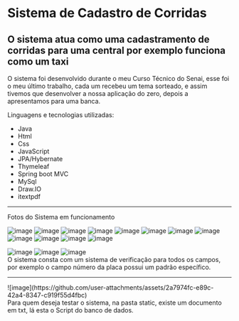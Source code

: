 # Sistema de Cadastro de Corridas

## O sistema atua como uma cadastramento de corridas para uma central por exemplo funciona como um taxi

O sistema foi desenvolvido durante o meu Curso Técnico do Senai, esse foi o meu último trabalho, cada um recebeu um tema sorteado, e assim tivemos que desenvolver a nossa aplicação do zero, depois a apresentamos para uma banca.

Linguagens e tecnologias utilizadas:

* Java
* Html
* Css
* JavaScript
* JPA/Hybernate
* Thymeleaf
* Spring boot MVC
* MySql
* Draw.IO
* itextpdf

<hr>

Fotos do Sistema em funcionamento

![image](https://github.com/user-attachments/assets/5eaa15dd-a936-44fe-a6bb-9086afe79832)
![image](https://github.com/user-attachments/assets/4300febf-e450-458c-b612-bfdb1a3d7efc)
![image](https://github.com/user-attachments/assets/1ddf211d-b9ad-4827-8082-02e7a49730f2)
![image](https://github.com/user-attachments/assets/a566dc4b-6d7f-4e30-a239-8c0d70f55ad2)
![image](https://github.com/user-attachments/assets/e5023459-7ed0-4448-b6a8-19fb3a110d09)
![image](https://github.com/user-attachments/assets/836b6a98-1fdd-4def-8e73-f5de6a8a23bd)
![image](https://github.com/user-attachments/assets/dcbf2925-a15d-4dc4-8a58-03a0cbfec5c6)
![image](https://github.com/user-attachments/assets/bad1a12a-7e71-4233-9be9-e877fb31eb7d)
![image](https://github.com/user-attachments/assets/763a2630-79d0-4c46-aec7-f17d94979d22)
![image](https://github.com/user-attachments/assets/bfad6737-a67f-4d8c-8a89-cbf5c25beee8)
![image](https://github.com/user-attachments/assets/002b1bb4-87fb-47b9-afb9-ddd2d5e9f0be)
![image](https://github.com/user-attachments/assets/a2b671a9-f9e3-4c4f-a261-9ac56ed1d58f)

![image](https://github.com/user-attachments/assets/764239cf-a91f-4f96-80a7-6fab92678bcc)
![image](https://github.com/user-attachments/assets/5f8aaec6-89f4-407e-bd7a-c6986f47327f)
![image](https://github.com/user-attachments/assets/9c6296dd-7030-47b9-9064-fff4471cd967)
<br>
O sistema consta com um sistema de verificação para todos os campos, por exemplo o campo número da placa possui um padrão específico.
<hr>
![image](https://github.com/user-attachments/assets/2a7974fc-e89c-42a4-8347-c919f55d4fbc)
<br>
Para quem deseja testar o sistema, na pasta static, existe um documento em txt, lá esta o Script do banco de dados.













